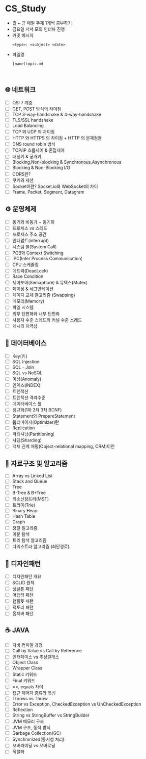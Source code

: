 # CS_Study

- 월 ~ 금 매일 주제 1개씩 공부하기 
- 금요일 저녁 모의 인터뷰 진행 
- 커밋 메시지   
  ```  
  <type>: <subject> <date>
  ```
- 파일명
  ```
  [name]topic.md
  ```

</br>

## 🌐 네트워크

- [ ]  OSI 7 계층
- [ ]  GET, POST 방식의 차이점
- [ ]  TCP 3-way-handshake & 4-way-handshake
- [ ]  TLS/SSL handshake
- [ ]  Load Balancing
- [ ]  TCP 와 UDP 의 차이점
- [ ]  HTTP 와 HTTPS 의 차이점 + HTTP 의 문제점들
- [ ]  DNS round robin 방식
- [ ]  TCP/IP 흐름제어 & 혼잡제어
- [ ]  대칭키 & 공개키
- [ ]  Blocking,Non-blocking & Synchronous,Asynchronous
- [ ]  Blocking & Non-Blocking I/O
- [ ]  CORS란?
- [ ]  쿠키와 세션
- [ ]  Socket이란? Socket.io와 WebSocket의 차이
- [ ]  Frame, Packet, Segment, Datagram

## ⚙️ 운영체제

- [ ]  동기와 비동기 + 동기화
- [ ]  프로세스 vs 스레드
- [ ]  프로세스 주소 공간
- [ ]  인터럽트(interrupt)
- [ ]  시스템 콜(System Call)
- [ ]  PCB와 Context Switching
- [ ]  IPC(Inter Process Communication)
- [ ]  CPU 스케줄링
- [ ]  데드락(DeadLock)
- [ ]  Race Condition
- [ ]  세마포어(Semaphore) & 뮤텍스(Mutex)
- [ ]  페이징 & 세그먼테이션
- [ ]  페이지 교체 알고리즘 (Swapping)
- [ ]  메모리(Memory)
- [ ]  파일 시스템
- [ ]  외부 단편화와 내부 단편화
- [ ]  사용자 수준 스레드와 커널 수준 스레드
- [ ]  캐시의 지역성

## 🔐 데이터베이스

- [ ]  Key(키)
- [ ]  SQL Injection
- [ ]  SQL - Join
- [ ]  SQL vs NoSQL
- [ ]  이상(Anomaly)
- [ ]  인덱스(INDEX)
- [ ]  트랜잭션
- [ ]  트랜잭션 격리수준
- [ ]  데이터베이스 풀
- [ ]  정규화(1차 2차 3차 BCNF)
- [ ]  Statement와 PrepareStatement
- [ ]  옵티마이저(Optimizer)란
- [ ]  Replication
- [ ]  파티셔닝(Partitioning)
- [ ]  샤딩(Sharding)
- [ ]  객체 관계 매핑(Object-relational mapping, ORM)이란

## 🧩 자료구조 및 알고리즘

- [ ]  Array vs Linked List
- [ ]  Stack and Queue
- [ ]  Tree
- [ ]  B-Tree & B+Tree
- [ ]  최소신장트리(MST)
- [ ]  트라이(Trie)
- [ ]  Binary Heap
- [ ]  Hash Table
- [ ]  Graph
- [ ]  정렬 알고리즘
- [ ]  이분 탐색
- [ ]  트리 탐색 알고리즘
- [ ]  다익스트라 알고리즘 (최단경로)

## 🎨 디자인패턴

- [ ]  디자인패턴 개요
- [ ]  SOLID 원칙
- [ ]  싱글톤 패턴
- [ ]  어댑터 패턴
- [ ]  탬플릿 패턴
- [ ]  팩토리 패턴
- [ ]  옵저버 패턴

## ☕ JAVA 
- [ ]  자바 컴파일 과정
- [ ]  Call by Value vs Call by Reference
- [ ]  인터페이스 vs 추상클래스
- [ ]  Object Class
- [ ]  Wrapper Class
- [ ]  Static 키워드
- [ ]  Final 키워드
- [ ]  ==, equals 차이
- [ ]  접근 제어자 종류와 특성
- [ ]  Throws vs Throw
- [ ]  Error vs Exception, CheckedException vs UnCheckedException
- [ ]  Reflection
- [ ]  String vs StringBuffer vs StringBuilder
- [ ]  JVM 메모리 구조
- [ ]  JVM 구조, 동작 방식
- [ ]  Garbage Collection(GC)
- [ ]  Synchronized(동시성 처리)
- [ ]  오버라이딩 vs 오버로딩
- [ ]  직렬화 
